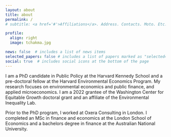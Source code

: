```yaml
---
layout: about
title: about
permalink: /
# subtitle: <a href='#'>Affiliations</a>. Address. Contacts. Moto. Etc.

profile:
  align: right
  image: tchakma.jpg

news: false  # includes a list of news items
selected_papers: false # includes a list of papers marked as "selected={true}"
social: true  # includes social icons at the bottom of the page
---
```

I am a PhD candidate in Public Policy at the Harvard Kennedy School and a pre-doctoral fellow at the Harvard Environmental Economics Program. My research focuses on environmental economics and  public finance, and applied microeconomics. I am a 2022 grantee of the Washington Center for Equitable Growth doctoral grant and an affiliate of the Environmental Inequality Lab.

Prior to the PhD program, I worked at Oxera Consulting in London. I completed an MSc in finance and economics at the London School of Economics and a bachelors degree in finance at the Australian National University.
